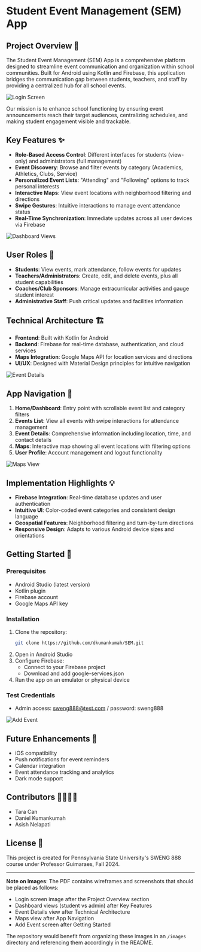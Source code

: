 # Student Event Management (SEM) App

## Project Overview 🚀

The Student Event Management (SEM) App is a comprehensive platform designed to streamline event communication and organization within school communities. Built for Android using Kotlin and Firebase, this application bridges the communication gap between students, teachers, and staff by providing a centralized hub for all school events.

![Login Screen](login_screen.png)

Our mission is to enhance school functioning by ensuring event announcements reach their target audiences, centralizing schedules, and making student engagement visible and trackable.

## Key Features ✨

- **Role-Based Access Control**: Different interfaces for students (view-only) and administrators (full management)
- **Event Discovery**: Browse and filter events by category (Academics, Athletics, Clubs, Service)
- **Personalized Event Lists**: "Attending" and "Following" options to track personal interests
- **Interactive Maps**: View event locations with neighborhood filtering and directions
- **Swipe Gestures**: Intuitive interactions to manage event attendance status
- **Real-Time Synchronization**: Immediate updates across all user devices via Firebase

![Dashboard Views](dashboard_views.png)

## User Roles 👥

- **Students**: View events, mark attendance, follow events for updates
- **Teachers/Administrators**: Create, edit, and delete events, plus all student capabilities
- **Coaches/Club Sponsors**: Manage extracurricular activities and gauge student interest
- **Administrative Staff**: Push critical updates and facilities information

## Technical Architecture 🏗️

- **Frontend**: Built with Kotlin for Android
- **Backend**: Firebase for real-time database, authentication, and cloud services
- **Maps Integration**: Google Maps API for location services and directions
- **UI/UX**: Designed with Material Design principles for intuitive navigation

![Event Details](event_details.png)

## App Navigation 🧭

1. **Home/Dashboard**: Entry point with scrollable event list and category filters
2. **Events List**: View all events with swipe interactions for attendance management
3. **Event Details**: Comprehensive information including location, time, and contact details
4. **Maps**: Interactive map showing all event locations with filtering options
5. **User Profile**: Account management and logout functionality

![Maps View](maps_view.png)

## Implementation Highlights 💡

- **Firebase Integration**: Real-time database updates and user authentication
- **Intuitive UI**: Color-coded event categories and consistent design language
- **Geospatial Features**: Neighborhood filtering and turn-by-turn directions
- **Responsive Design**: Adapts to various Android device sizes and orientations

## Getting Started 🚀

### Prerequisites
- Android Studio (latest version)
- Kotlin plugin
- Firebase account
- Google Maps API key

### Installation
1. Clone the repository:
   ```bash
   git clone https://github.com/dkumankumah/SEM.git
   ```
2. Open in Android Studio
3. Configure Firebase:
   - Connect to your Firebase project
   - Download and add google-services.json
4. Run the app on an emulator or physical device

### Test Credentials
- Admin access: sweng888@test.com / password: sweng888

![Add Event](add_event.png)

## Future Enhancements 🔮

- iOS compatibility
- Push notifications for event reminders
- Calendar integration
- Event attendance tracking and analytics
- Dark mode support

## Contributors 👨‍💻👩‍💻

- Tara Can
- Daniel Kumankumah
- Asish Nelapati

## License 📄

This project is created for Pennsylvania State University's SWENG 888 course under Professor Guimaraes, Fall 2024.

---

**Note on Images**: The PDF contains wireframes and screenshots that should be placed as follows:
- Login screen image after the Project Overview section
- Dashboard views (student vs admin) after Key Features
- Event Details view after Technical Architecture
- Maps view after App Navigation
- Add Event screen after Getting Started

The repository would benefit from organizing these images in an `/images` directory and referencing them accordingly in the README.

